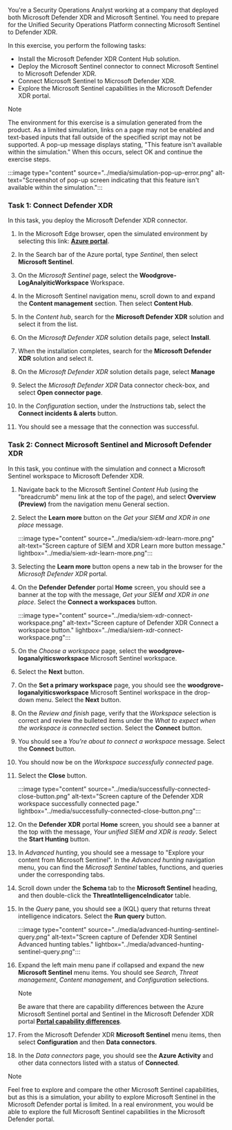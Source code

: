 You're a Security Operations Analyst working at a company that deployed both Microsoft Defender XDR and Microsoft Sentinel. You need to prepare for the Unified Security Operations Platform connecting Microsoft Sentinel to Defender XDR. 

In this exercise, you perform the following tasks:

- Install the Microsoft Defender XDR Content Hub solution.
- Deploy the Microsoft Sentinel connector to connect Microsoft Sentinel to Microsoft Defender XDR.
- Connect Microsoft Sentinel to Microsoft Defender XDR.
- Explore the Microsoft Sentinel capabilities in the Microsoft Defender XDR portal.

> [!NOTE]
>The environment for this exercise is a simulation generated from the product. As a limited simulation, links on a page may not be enabled and text-based inputs that fall outside of the specified script may not be supported. A pop-up message displays stating, "This feature isn't available within the simulation." When this occurs, select OK and continue the exercise steps.
>
>
>:::image type="content" source="../media/simulation-pop-up-error.png" alt-text="Screenshot of pop-up screen indicating that this feature isn't available within the simulation.":::

### Task 1: Connect Defender XDR

In this task, you deploy the Microsoft Defender XDR connector.

1. In the Microsoft Edge browser, open the simulated environment by selecting this link: **[Azure portal]( https://app.highlights.guide/start/1c894b46-4b0a-40cb-b0f0-1e1c86c615f3?token=16d48b6c-eace-4a1f-8050-098d29d23a89)**.

1. In the Search bar of the Azure portal, type *Sentinel*, then select **Microsoft Sentinel**.

1. On the *Microsoft Sentinel* page, select the **Woodgrove-LogAnalyiticWorkspace** Workspace.

1. In the Microsoft Sentinel navigation menu, scroll down to and expand the **Content management** section. Then select **Content Hub**.

1. In the *Content hub*, search for the **Microsoft Defender XDR** solution and select it from the list.

1. On the *Microsoft Defender XDR* solution details page, select **Install**.

1. When the installation completes,  search for the **Microsoft Defender XDR** solution and select it.

1. On the *Microsoft Defender XDR* solution details page, select **Manage**

1. Select the *Microsoft Defender XDR* Data connector check-box, and select **Open connector page**.

1. In the *Configuration* section, under the *Instructions* tab, select the **Connect incidents & alerts** button.

1. You should see a message that the connection was successful.

### Task 2: Connect Microsoft Sentinel and Microsoft Defender XDR

In this task, you continue with the simulation and connect a Microsoft Sentinel workspace to Microsoft Defender XDR.

1. Navigate back to the Microsoft Sentinel *Content Hub* (using the "breadcrumb" menu link at the top of the page), and select **Overview (Preview)** from the navigation menu General section.

1. Select the **Learn more** button on the *Get your SIEM and XDR in one place* message.

    :::image type="content" source="../media/siem-xdr-learn-more.png" alt-text="Screen capture of SIEM and XDR Learn more button message." lightbox="../media/siem-xdr-learn-more.png":::

1. Selecting the **Learn more** button opens a new tab in the browser for the *Microsoft Defender XDR* portal.

1. On the **Defender Defender** portal **Home** screen, you should see a banner at the top with the message, *Get your SIEM and XDR in one place*. Select the **Connect a workspaces** button.

    :::image type="content" source="../media/siem-xdr-connect-workspace.png" alt-text="Screen capture of Defender XDR Connect a workspace button." lightbox="../media/siem-xdr-connect-workspace.png":::

1. On the *Choose a workspace* page, select the **woodgrove-loganalyiticsworkspace** Microsoft Sentinel workspace.

1. Select the **Next** button.

1. On the **Set a primary workspace** page, you should see the **woodgrove-loganalyiticsworkspace** Microsoft Sentinel workspace in the drop-down menu. Select the **Next** button.

1. On the *Review and finish* page, verify that the *Workspace* selection is correct and review the bulleted items under the *What to expect when the workspace is connected* section. Select the **Connect** button.

1. You should see a *You're about to connect a workspace* message. Select the **Connect** button.

1. You should now be on the *Workspace successfully connected* page.

1. Select the **Close** button.

    :::image type="content" source="../media/successfully-connected-close-button.png" alt-text="Screen capture of the Defender XDR workspace successfully connected page." lightbox="../media/successfully-connected-close-button.png":::

1. On the **Defender XDR** portal **Home** screen, you should see a banner at the top with the message, *Your unified SIEM and XDR is ready*. Select the **Start Hunting** button.

1. In *Advanced hunting*, you should see a message to "Explore your content from Microsoft Sentinel". In the *Advanced hunting* navigation menu, you can find the *Microsoft Sentinel* tables, functions, and queries under the corresponding tabs.

1. Scroll down under the **Schema** tab to the **Microsoft Sentinel** heading, and then double-click the **ThreatIntelligenceIndicator** table.

1. In the *Query* pane, you should see a (KQL) query that returns threat intelligence indicators. Select the **Run query** button.

    :::image type="content" source="../media/advanced-hunting-sentinel-query.png" alt-text="Screen capture of Defender XDR Sentinel Advanced hunting tables." lightbox="../media/advanced-hunting-sentinel-query.png":::

1. Expand the left main menu pane if collapsed and  expand the new **Microsoft Sentinel** menu items. You should see *Search*, *Threat management*, *Content management*, and *Configuration* selections.

    > [!NOTE]
    > Be aware that there are capability differences between the Azure Microsoft Sentinel portal and Sentinel in the Microsoft Defender XDR portal **[Portal capability differences](/azure/sentinel/microsoft-sentinel-defender-portal#capability-differences-between-portals)**.

1. From the Microsoft Defender XDR **Microsoft Sentinel** menu items, then select **Configuration** and then **Data connectors**.

1. In the *Data connectors* page, you should see the **Azure Activity** and other data connectors listed with a status of **Connected**.

> [!NOTE]
> Feel free to explore and compare the other Microsoft Sentinel capabilities, but as this is a simulation, your ability to explore Microsoft Sentinel in the Microsoft Defender portal is limited. In a real environment, you would be able to explore the full Microsoft Sentinel capabilities in the Microsoft Defender portal.
